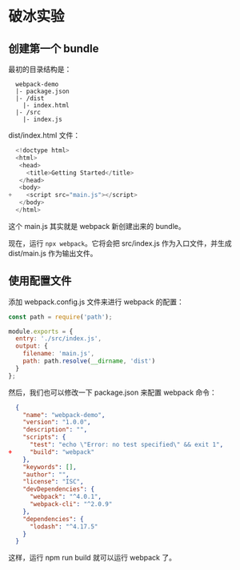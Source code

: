 # 破冰实验

## 创建第一个 bundle

最初的目录结构是：

```
  webpack-demo
  |- package.json
  |- /dist
    |- index.html
  |- /src
    |- index.js
```

dist/index.html 文件：

```js
  <!doctype html>
  <html>
   <head>
     <title>Getting Started</title>
   </head>
   <body>
+    <script src="main.js"></script>
   </body>
  </html>
```

这个 main.js 其实就是 webpack 新创建出来的 bundle。

现在，运行 `npx webpack`。它将会把 src/index.js 作为入口文件，并生成 dist/main.js 作为输出文件。

## 使用配置文件

添加 webpack.config.js 文件来进行 webpack 的配置：

```js
const path = require('path');

module.exports = {
  entry: './src/index.js',
  output: {
    filename: 'main.js',
    path: path.resolve(__dirname, 'dist')
  }
};
```

然后，我们也可以修改一下 package.json 来配置 webpack 命令：

```json
  {
    "name": "webpack-demo",
    "version": "1.0.0",
    "description": "",
    "scripts": {
      "test": "echo \"Error: no test specified\" && exit 1",
+     "build": "webpack"
    },
    "keywords": [],
    "author": "",
    "license": "ISC",
    "devDependencies": {
      "webpack": "^4.0.1",
      "webpack-cli": "^2.0.9"
    },
    "dependencies": {
      "lodash": "^4.17.5"
    }
  }
```

这样，运行 npm run build 就可以运行 webpack 了。
